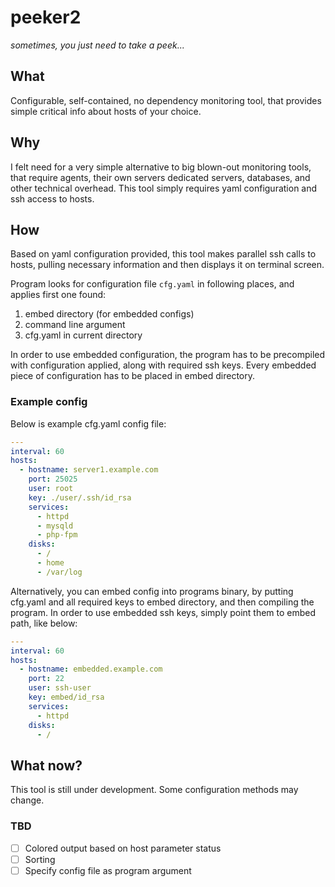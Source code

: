 # peeker2

*sometimes, you just need to take a peek...*

## What

Configurable, self-contained, no dependency monitoring tool, that provides simple critical info about hosts of your choice.

## Why

I felt need for a very simple alternative to big blown-out monitoring tools, that require agents, their own servers dedicated servers, databases, and other technical overhead. This tool simply requires yaml configuration and ssh access to hosts.

## How

Based on yaml configuration provided, this tool makes parallel ssh calls to hosts, pulling necessary information and then displays it on terminal screen.

Program looks for configuration file `cfg.yaml` in following places, and applies first one found:

1. embed directory (for embedded configs)
2. command line argument
3. cfg.yaml in current directory

In order to use embedded configuration, the program has to be precompiled with configuration applied, along with required ssh keys. Every embedded piece of configuration has to be placed in embed directory.

### Example config

Below is example cfg.yaml config file:

```yaml
---
interval: 60
hosts:
  - hostname: server1.example.com
    port: 25025
    user: root
    key: ./user/.ssh/id_rsa
    services:
      - httpd
      - mysqld
      - php-fpm
    disks:
      - /
      - home
      - /var/log
```

Alternatively, you can embed config into programs binary, by putting cfg.yaml and all required keys to embed directory, and then compiling the program. In order to use embedded ssh keys, simply point them to embed path, like below:

```yaml
---
interval: 60
hosts:
  - hostname: embedded.example.com
    port: 22
    user: ssh-user
    key: embed/id_rsa
    services:
      - httpd
    disks:
      - /
```

## What now?

This tool is still under development. Some configuration methods may change.

### TBD

* [ ] Colored output based on host parameter status
* [ ] Sorting
* [ ] Specify config file as program argument
